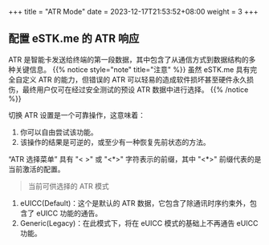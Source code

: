 +++
title = "ATR Mode"
date =  2023-12-17T21:53:52+08:00
weight = 3
+++

## 配置 eSTK.me 的 ATR 响应

ATR 是智能卡发送给终端的第一段数据，其中包含了从通信方式到数据结构的多种关键信息。
{{% notice style="note" title="注意" %}}
虽然 eSTK.me 具有完全自定义 ATR 的能力，但错误的 ATR 可以轻易的造成软件损坏甚至硬件永久损伤，最终用户仅可在经过安全测试的预设 ATR 数据中进行选择。
{{% /notice %}}

切换 ATR 设置是一个可靠操作，这意味着：

1. 你可以自由尝试该功能。
2. 该操作的结果是可逆的，或至少有一种恢复先前状态的方法。

“ATR 选择菜单” 具有 "< >" 或 "<\*>" 字符表示的前缀，其中 "<\*>" 前缀代表的是当前激活的配置。  
> 当前可供选择的 ATR 模式

1. eUICC(Default)：这个是默认的 ATR 数据，它包含了除通讯时序约束外，包含了 eUICC 功能的通告。
2. Generic(Legacy)：在此模式下，将在 eUICC 模式的基础上不再通告 eUICC 功能。
